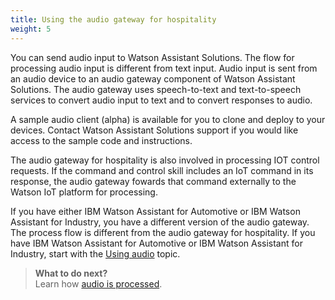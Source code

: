 ```yaml
---
title: Using the audio gateway for hospitality
weight: 5
---
```

You can send audio input to Watson Assistant Solutions.  The flow for processing audio input is different from text input.  Audio input is sent from an audio device to an audio gateway component of Watson Assistant Solutions.  The audio gateway uses speech-to-text and text-to-speech services to convert audio input to text and to convert responses to audio.

A sample audio client (alpha) is available for you to clone and deploy to your devices.  Contact Watson Assistant Solutions support if you would like access to the sample code and instructions.

The audio gateway for hospitality is also involved in processing IOT control requests.  If the command and control skill includes an IoT command in its response, the audio gateway fowards that command externally to the Watson IoT platform for processing.

If you have either IBM Watson Assistant for Automotive or IBM Watson Assistant for Industry, you have a different version of the audio gateway.  The process flow is different from the audio gateway for hospitality. If you have IBM Watson Assistant for Automotive or IBM Watson Assistant for Industry, start with the [Using audio]({{site.baseurl}}/audio_basic/audio_support/) topic.

> **What to do next?**<br/>
Learn how [audio is processed]({{site.baseurl}}/audio_single/how_it_works_audio).
